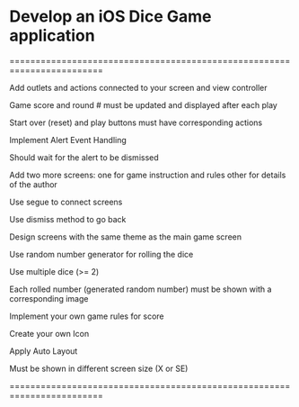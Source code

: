 # Develop an iOS Dice Game application

========================================================================

Add outlets and actions connected to your screen and view controller

Game score and round # must be updated and displayed after each play

Start over (reset) and play buttons must have corresponding actions

Implement Alert Event Handling

Should wait for the alert to be dismissed

Add two more screens: 
	one for game instruction and rules
	other for details of the author

Use segue to connect screens

Use dismiss method to go back 

Design screens with the same theme as the main game screen

Use random number generator for rolling the dice

Use multiple dice (>= 2)

Each rolled number (generated random number) must be shown with a corresponding image

Implement your own game rules for score

Create your own Icon

Apply Auto Layout

Must be shown in different screen size (X or SE)

========================================================================

